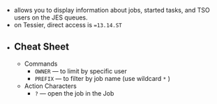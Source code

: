 - allows you to display information about jobs, started tasks, and TSO users on the JES queues.
- on Tessier, direct access is `=13.14.ST`
- ## Cheat Sheet
	- Commands
		- `OWNER` — to limit by specific user
		- `PREFIX` — to filter by job name (use wildcard `*` )
	- Action Characters
		- `?` — open the job in the Job
